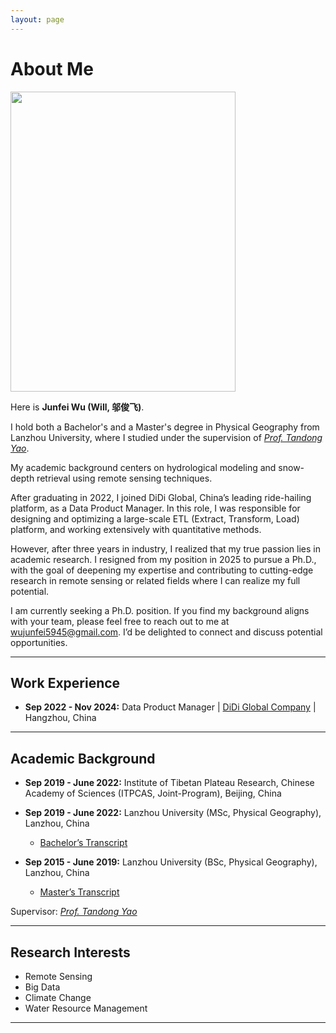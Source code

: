 ```yaml
---
layout: page
---
```


# About Me

<img src="https://junfeiwu.github.io/junfei02.jpg" class="floatpic" width="360" height="480">

Here is **Junfei Wu (Will, 邬俊飞)**.

I hold both a Bachelor's and a Master's degree in Physical Geography from Lanzhou University, where I studied under the
supervision of *[Prof. Tandong Yao](http://tdyao.itpcas.ac.cn/)*.

My academic background centers on hydrological modeling and snow-depth retrieval using remote sensing techniques.

After graduating in 2022, I joined DiDi Global, China’s leading ride-hailing platform, as a Data Product Manager. In
this role, I was responsible for designing and optimizing a large-scale ETL (Extract, Transform, Load) platform, and
working extensively with quantitative methods.

However, after three years in industry, I realized that my true passion lies in academic research. I resigned from my
position in 2025 to pursue a Ph.D., with the goal of deepening my expertise and contributing to cutting-edge
research in remote sensing or related fields where I can realize my full potential.

I am currently seeking a Ph.D. position. If you find my background aligns with your team, please
feel free to reach out to me at wujunfei5945@gmail.com. I’d be delighted to connect and discuss potential opportunities.


---

## Work Experience

- **Sep 2022 - Nov 2024:** Data Product
  Manager | [DiDi Global Company](https://www.didiglobal.com/about-didi/about-us) |
  Hangzhou, China

---

## Academic Background

- **Sep 2019 - June 2022:** Institute of Tibetan Plateau Research, Chinese Academy of Sciences (ITPCAS, Joint-Program),
  Beijing, China
- **Sep 2019 - June 2022:** Lanzhou University (MSc, Physical Geography), Lanzhou, China
  - [Bachelor’s Transcript](https://junfeiwu.github.io/file/Transcript_Undergraduate.pdf)

- **Sep 2015 - June 2019:** Lanzhou University (BSc, Physical Geography), Lanzhou, China
  - [Master’s Transcript](https://junfeiwu.github.io/file/Transcript_Master.pdf)

Supervisor: *[Prof. Tandong Yao](http://tdyao.itpcas.ac.cn/)*

---

## Research Interests

- Remote Sensing
- Big Data
- Climate Change
- Water Resource Management

---

